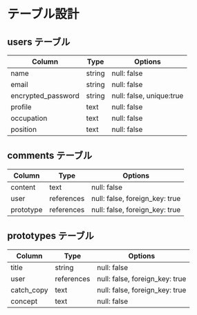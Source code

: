 # テーブル設計

## users テーブル

| Column             | Type   | Options     |
| ------------------ | ------ | ----------- |
| name               | string | null: false |
| email              | string | null: false |
| encrypted_password | string | null: false, unique:true |
| profile            | text   | null: false |
| occupation         | text   | null: false |
| position           | text   | null: false |



## comments テーブル

| Column | Type       | Options                        |
| ------ | ---------- | ------------------------------ |
| content| text       | null: false |
| user   | references | null: false, foreign_key: true |
| prototype | references | null: false, foreign_key: true |


## prototypes テーブル

| Column  | Type       | Options                        |
| ------- | ---------- | ------------------------------ |
| title   | string     | null: false                   |
| user    | references | null: false, foreign_key: true |
| catch_copy   | text | null: false, foreign_key: true |
| concept   | text | null: false |
